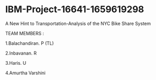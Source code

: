 # IBM-Project-16641-1659619298
A New Hint to Transportation-Analysis of the NYC Bike Share System

TEAM MEMBERS : 

1.Balachandiran. P (TL)

2.Inbavanan. R

3.Haris. U

4.Amurtha Varshini

